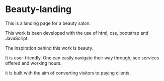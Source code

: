 # Beauty-landing
This is a landing page for a beauty salon.

This work is been developed with the use of html, css, bootstrap and JavaScript. 

The inspiration behind this work is beauty.

It is user-friendly.  One can easily navigate their way through,  see services offered and working hours.

it is built with the aim of converting visitors to paying clients.

